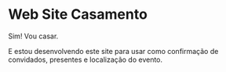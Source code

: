 # Web Site Casamento

Sim! Vou casar.

E estou desenvolvendo este site para usar como confirmação de convidados, presentes e localização do evento.

